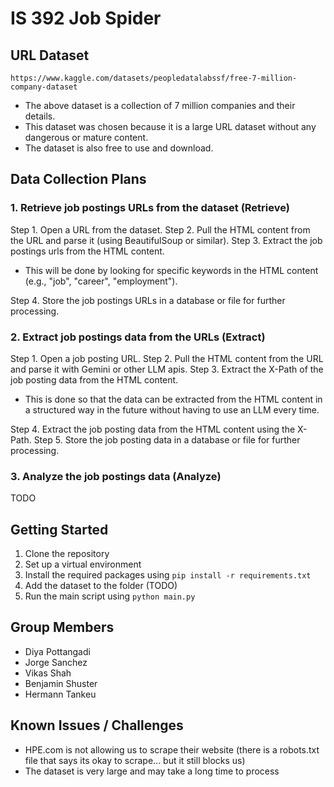 # IS 392 Job Spider

## URL Dataset

`https://www.kaggle.com/datasets/peopledatalabssf/free-7-million-company-dataset`

- The above dataset is a collection of 7 million companies and their details.
- This dataset was chosen because it is a large URL dataset without any dangerous or mature content.
- The dataset is also free to use and download.

## Data Collection Plans

### 1. Retrieve job postings URLs from the dataset (Retrieve)

Step 1. Open a URL from the dataset.
Step 2. Pull the HTML content from the URL and parse it (using BeautifulSoup or similar).
Step 3. Extract the job postings urls from the HTML content.

- This will be done by looking for specific keywords in the HTML content (e.g., "job", "career", "employment").

Step 4. Store the job postings URLs in a database or file for further processing.

### 2. Extract job postings data from the URLs (Extract)

Step 1. Open a job posting URL.
Step 2. Pull the HTML content from the URL and parse it with Gemini or other LLM apis.
Step 3. Extract the X-Path of the job posting data from the HTML content.

- This is done so that the data can be extracted from the HTML content in a structured way in the future without having to use an LLM every time.

Step 4. Extract the job posting data from the HTML content using the X-Path.
Step 5. Store the job posting data in a database or file for further processing.

### 3. Analyze the job postings data (Analyze)

TODO

## Getting Started

1. Clone the repository
2. Set up a virtual environment
3. Install the required packages using `pip install -r requirements.txt`
4. Add the dataset to the folder (TODO)
5. Run the main script using `python main.py`

## Group Members

- Diya Pottangadi
- Jorge Sanchez
- Vikas Shah
- Benjamin Shuster
- Hermann Tankeu

## Known Issues / Challenges

- HPE.com is not allowing us to scrape their website (there is a robots.txt file that says its okay to scrape... but it still blocks us)
- The dataset is very large and may take a long time to process
